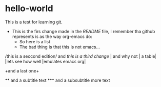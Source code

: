 # hello-world
This is a test for learning git.
* This is the firs change made in the *README* file, I remember tha github represents is as the way org-emacs do:
  - So here is a list
  - The bad thing is that this is not emacs...
 
 /this is a seccond edition/
 and _this is a third change_
 | and why not | a table|
 |lets see how well |emulates emacs org|
 
 +and a last one+
 
 ** and a subtitle
 text
 *** and a subsubtitle
 more text
 
